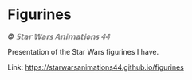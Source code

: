 # Figurines

*© 𝕊𝕥𝕒𝕣 𝕎𝕒𝕣𝕤 𝔸𝕟𝕚𝕞𝕒𝕥𝕚𝕠𝕟𝕤 𝟜𝟜*

Presentation of the Star Wars figurines I have.

Link: https://starwarsanimations44.github.io/figurines
